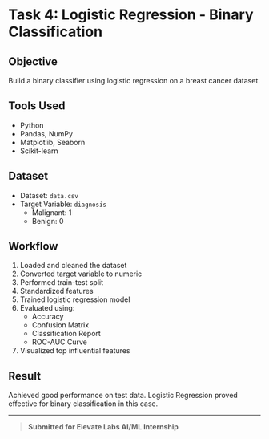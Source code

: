 # Task 4: Logistic Regression - Binary Classification

## Objective
Build a binary classifier using logistic regression on a breast cancer dataset.

## Tools Used
- Python
- Pandas, NumPy
- Matplotlib, Seaborn
- Scikit-learn

## Dataset
- Dataset: `data.csv`
- Target Variable: `diagnosis`  
  - Malignant: 1  
  - Benign: 0

## Workflow
1. Loaded and cleaned the dataset
2. Converted target variable to numeric
3. Performed train-test split
4. Standardized features
5. Trained logistic regression model
6. Evaluated using:
   - Accuracy
   - Confusion Matrix
   - Classification Report
   - ROC-AUC Curve
7. Visualized top influential features

## Result
Achieved good performance on test data. Logistic Regression proved effective for binary classification in this case.

---
> **Submitted for Elevate Labs AI/ML Internship**
